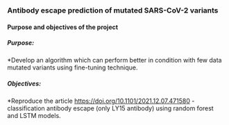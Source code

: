 ### Antibody escape prediction of mutated SARS-CoV-2 variants 
#### Purpose and objectives of the project
##### Purpose:
*Develop an algorithm which can perform better in condition with few data mutated variants using fine-tuning technique.
##### Objectives:
*Reproduce the article https://doi.org/10.1101/2021.12.07.471580 - classification antibody escape (only LY15 antibody) using random forest and LSTM models.

